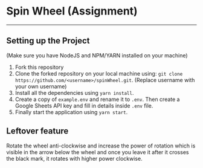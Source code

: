 # Spin Wheel (Assignment)
---

##  Setting up the Project
(Make sure you have NodeJS and NPM/YARN installed on your machine)
1. Fork this repository
2. Clone the forked repository on your local machine using: 
`git clone https://github.com/<username>/spinWheel.git`. (Replace username with your own username)
3. Install all the dependencies using `yarn install`.
4. Create a copy of `example.env` and rename it to `.env`. Then create a Google Sheets API key and fill in details inside `.env` file.
5. Finally start the application using `yarn start`.

## Leftover feature
Rotate the wheel anti-clockwise and increase the power of rotation which is visible in the arrow below the wheel and once you leave it after it crosses the black mark, it rotates with higher power clockwise.
